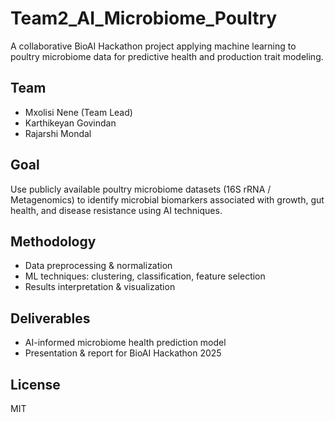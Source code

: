 # Team2_AI_Microbiome_Poultry

A collaborative BioAI Hackathon project applying machine learning to poultry microbiome data for predictive health and production trait modeling.

## Team
- Mxolisi Nene (Team Lead)
- Karthikeyan Govindan
- Rajarshi Mondal

## Goal
Use publicly available poultry microbiome datasets (16S rRNA / Metagenomics) to identify microbial biomarkers associated with growth, gut health, and disease resistance using AI techniques.

## Methodology
- Data preprocessing & normalization
- ML techniques: clustering, classification, feature selection
- Results interpretation & visualization

## Deliverables
- AI-informed microbiome health prediction model
- Presentation & report for BioAI Hackathon 2025

## License
MIT
